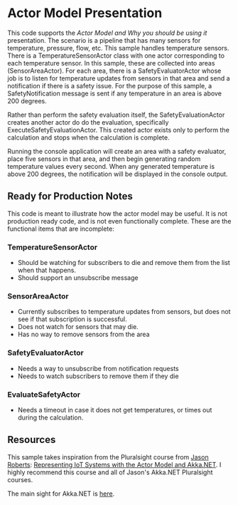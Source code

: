 # Actor Model Presentation
This code supports the *Actor Model and Why you should be using it* presentation.  The scenario is a pipeline that has many sensors for temperature, pressure, flow, etc.  This sample handles temperature sensors.  There is a TemperatureSensorActor class with one actor corresponding to each temperature sensor.  In this sample, these are collected into areas (SensorAreaActor).  For each area, there is a SafetyEvaluatorActor whose job is to listen for temperature updates from sensors in that area and send a notification if there is a safety issue.  For the purpose of this sample, a SafetyNotification message is sent if any temperature in an area is above 200 degrees.

Rather than perform the safety evaluation itself, the SafetyEvaluationActor creates another actor do do the evaluation, specifically ExecuteSafetyEvaluationActor.  This created actor exists only to perform the calculation and stops when the calculation is complete.

Running the console application will create an area with a safety evaluator, place five sensors in that area, and then begin generating random temperature values every second.  When any generated temperature is above 200 degrees, the notification will be displayed in the console output.

## Ready for Production Notes
This code is meant to illustrate how the actor model may be useful. It is not production ready code, and is not even functionally complete.  These are the functional items that are incomplete:

### TemperatureSensorActor
* Should be watching for subscribers to die and remove them from the list when that happens.
* Should support an unsubscribe message
### SensorAreaActor 
* Currently subscribes to temperature updates from sensors, but does not see if that subscription is successful.
* Does not watch for sensors that may die.
* Has no way to remove sensors from the area
### SafetyEvaluatorActor
* Needs a way to unsubscribe from notification requests
* Needs to watch subscribers to remove them if they die
### EvaluateSafetyActor
* Needs a timeout in case it does not get temperatures, or times out during the calculation.

## Resources
This sample takes inspiration from the Pluralsight course from [Jason Roberts](https://www.pluralsight.com/authors/jason-roberts): [Representing IoT Systems with the Actor Model and Akka.NET](https://www.pluralsight.com/courses/actor-model-akka-dotnet).  I highly recommend this course and all of Jason's Akka.NET Pluralsight courses.

The main sight for Akka.NET is [here](https://getakka.net/).
